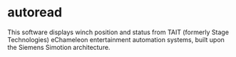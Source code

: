 # autoread
This software displays winch position and status from TAIT (formerly Stage Technologies) eChameleon entertainment automation systems, built upon the Siemens Simotion architecture.

